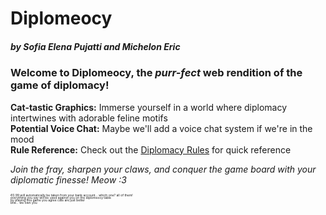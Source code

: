 # Diplomeocy
##### by <span title="meow meow">Sofia Elena Pujatti</span> and <span title="with a c">Michelon Eri*c*</span>

### Welcome to **Diplomeocy**, the *purr-fect* web rendition of the game of diplomacy!

**Cat-tastic Graphics:** Immerse yourself in a world where diplomacy intertwines with adorable feline motifs <br>
**Potential Voice Chat:** Maybe we'll add a voice chat system if we're in the mood <br>
**Rule Reference:** Check out the [Diplomacy Rules](rules.pdf) for quick reference

*Join the fray, sharpen your claws, and conquer the game board with your diplomatic finesse! Meow :3*


<div style="font-size: 5px; line-height: 4px">
€0.99 will automatically be taken from your bank account... which one? all of them!<br>
everything you say will be used against you on the diplomeocy table<br>
by playing this game you agree cats are just better<br>
btw... <span title="communism">we</span> own you
</div>
